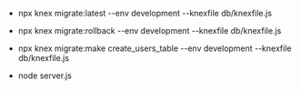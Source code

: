 - npx knex migrate:latest --env development --knexfile db/knexfile.js

- npx knex migrate:rollback --env development --knexfile db/knexfile.js

- npx knex migrate:make create_users_table --env development --knexfile db/knexfile.js

- node server.js
